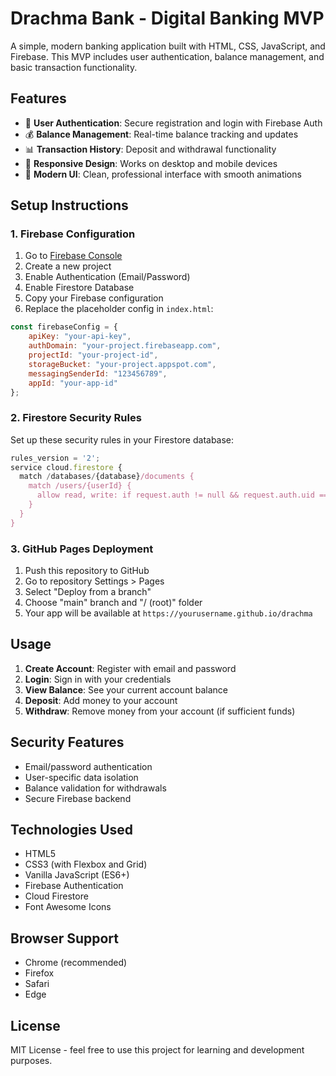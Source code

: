 # Drachma Bank - Digital Banking MVP

A simple, modern banking application built with HTML, CSS, JavaScript, and Firebase. This MVP includes user authentication, balance management, and basic transaction functionality.

## Features

- 🔐 **User Authentication**: Secure registration and login with Firebase Auth
- 💰 **Balance Management**: Real-time balance tracking and updates
- 📊 **Transaction History**: Deposit and withdrawal functionality
- 📱 **Responsive Design**: Works on desktop and mobile devices
- 🎨 **Modern UI**: Clean, professional interface with smooth animations

## Setup Instructions

### 1. Firebase Configuration

1. Go to [Firebase Console](https://console.firebase.google.com/)
2. Create a new project
3. Enable Authentication (Email/Password)
4. Enable Firestore Database
5. Copy your Firebase configuration
6. Replace the placeholder config in `index.html`:

```javascript
const firebaseConfig = {
    apiKey: "your-api-key",
    authDomain: "your-project.firebaseapp.com",
    projectId: "your-project-id",
    storageBucket: "your-project.appspot.com",
    messagingSenderId: "123456789",
    appId: "your-app-id"
};
```

### 2. Firestore Security Rules

Set up these security rules in your Firestore database:

```javascript
rules_version = '2';
service cloud.firestore {
  match /databases/{database}/documents {
    match /users/{userId} {
      allow read, write: if request.auth != null && request.auth.uid == userId;
    }
  }
}
```

### 3. GitHub Pages Deployment

1. Push this repository to GitHub
2. Go to repository Settings > Pages
3. Select "Deploy from a branch"
4. Choose "main" branch and "/ (root)" folder
5. Your app will be available at `https://yourusername.github.io/drachma`

## Usage

1. **Create Account**: Register with email and password
2. **Login**: Sign in with your credentials
3. **View Balance**: See your current account balance
4. **Deposit**: Add money to your account
5. **Withdraw**: Remove money from your account (if sufficient funds)

## Security Features

- Email/password authentication
- User-specific data isolation
- Balance validation for withdrawals
- Secure Firebase backend

## Technologies Used

- HTML5
- CSS3 (with Flexbox and Grid)
- Vanilla JavaScript (ES6+)
- Firebase Authentication
- Cloud Firestore
- Font Awesome Icons

## Browser Support

- Chrome (recommended)
- Firefox
- Safari
- Edge

## License

MIT License - feel free to use this project for learning and development purposes.

